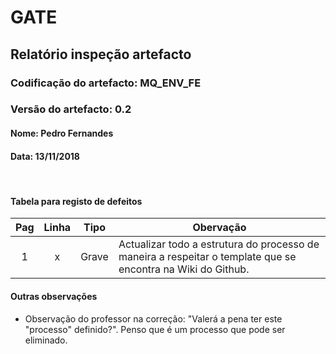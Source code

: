 # GATE
## Relatório inspeção artefacto
### Codificação do artefacto: MQ_ENV_FE
### Versão do artefacto: 0.2
#### Nome: Pedro Fernandes
#### Data: 13/11/2018

</br>

#### Tabela para registo de defeitos
|Pag|Linha|Tipo|Obervação
|:---:|:---:|:---:|---
|1|x|Grave|Actualizar todo a estrutura do processo de maneira a respeitar o template que se encontra na Wiki do Github.

#### Outras observações
* Observação do professor na correção: "Valerá a pena ter este "processo" definido?". Penso que é um processo que pode ser eliminado.

</br>